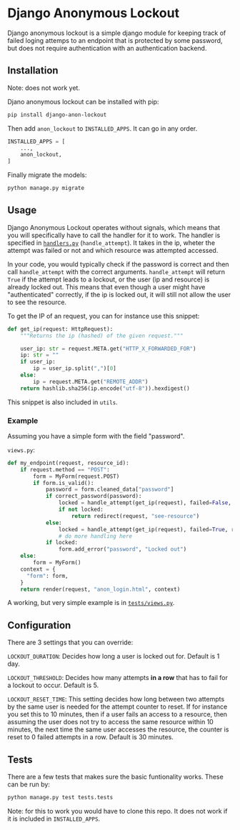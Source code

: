 # Django Anonymous Lockout

Django anonymous lockout is a simple django module for keeping track of failed loging attemps to an endpoint that is protected by some password, but does not require authentication with an authentication backend.

## Installation

Note: does not work yet.

Djano anonymous lockout can be installed with pip:

```bash
pip install django-anon-lockout
```

Then add `anon_lockout` to `INSTALLED_APPS`. It can go in any order.

```python
INSTALLED_APPS = [
    ...,
    anon_lockout,
]
```

Finally migrate the models:

```bash
python manage.py migrate
```

## Usage

Django Anonymous Lockout operates without signals, which means that you will specifically have to call the handler for it to work. The handler is specified in [`handlers.py`](./anon_lockout/handlers.py) (`handle_attempt`). It takes in the ip, wheter the attempt was failed or not and which resource was attempted accessed.

In your code, you would typically check if the password is correct and then call `handle_attempt` with the correct arguments. `handle_attempt` will return `True` if the attempt leads to a lockout, or the user (ip and resource) is already locked out. This means that even though a user might have "authenticated" correctly, if the ip is locked out, it will still not allow the user to see the resource.

To get the IP of an request, you can for instance use this snippet:

```python
def get_ip(request: HttpRequest):
    """Returns the ip (hashed) of the given request."""

    user_ip: str = request.META.get("HTTP_X_FORWARDED_FOR")
    ip: str = ""
    if user_ip:
        ip = user_ip.split(",")[0]
    else:
        ip = request.META.get("REMOTE_ADDR")
    return hashlib.sha256(ip.encode("utf-8")).hexdigest()
```

This snippet is also included in `utils`.

### Example

Assuming you have a simple form with the field "password".

`views.py`:

```python
def my_endpoint(request, resource_id):
    if request.method == "POST":
        form = MyForm(request.POST)
        if form.is_valid():
            password = form.cleaned_data["password"]
            if correct_password(password):
                locked = handle_attempt(get_ip(request), failed=False, resource="resource")
                if not locked:
                    return redirect(request, "see-resource")
            else:
                locked = handle_attempt(get_ip(request), failed=True, resource="resource")
                # do more handling here
            if locked:
                form.add_error("password", "Locked out")
    else:
        form = MyForm()
    context = {
      "form": form,
    }
    return render(request, "anon_login.html", context)
```

A working, but very simple example is in [`tests/views.py`](./tests/views.py).

## Configuration

There are 3 settings that you can override:

`LOCKOUT_DURATION`: Decides how long a user is locked out for. Default is 1 day.

`LOCKOUT_THRESHOLD`: Decides how many attempts **in a row** that has to fail for a lockout to occur. Default is 5.

`LOCKOUT_RESET_TIME`: This setting decides how long between two attempts by the same user is needed for the attempt counter to reset. If for instance you set this to 10 minutes, then if a user fails an access to a resource, then assuming the user does not try to access the same resource within 10 minutes, the next time the same user accesses the resource, the counter is reset to 0 failed attempts in a row. Default is 30 minutes.

## Tests

There are a few tests that makes sure the basic funtionality works. These can be run by:

```bash
python manage.py test tests.tests
```

Note: for this to work you would have to clone this repo. It does not work if it is included in `INSTALLED_APPS`.
